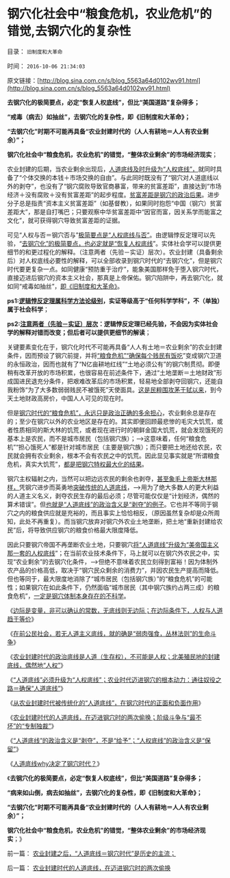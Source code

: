 # 钢穴化社会中“粮食危机，农业危机”的错觉,去钢穴化的复杂性

目录： `旧制度和大革命` 

时间： `2016-10-06 21:34:03` 

原文链接：[http://blog.sina.com.cn/s/blog_5563a64d0102wv91.html](http://blog.sina.com.cn/s/blog_5563a64d0102wv91.html)

**去钢穴化的极简要点，必定“恢复人权底线”，但比“美国道路”复杂得多；**

**“戒毒（病去）如抽丝”，去钢穴化的复杂性，即《旧制度和大革命》；**

**“去钢穴化”时期不可能再具备“农业封建时代的（人人有耕地＝人人有农业剩余）”；**

**钢穴化社会中“粮食危机，农业危机”的错觉，“整体农业剩余”的市场经济现实**；

农业封建的后期，当农业剩余出现后，[人道底线及时升级为“人权底线”，](../../../2016/10/1/农业封建时代，未必迈进“钢穴时代”，但有极高概率；.md)就同时具备了“个体交换的本钱＋市场交换的自由”。与此同时既没有了“钢穴对人道底线以外的剥夺”，也没有了“钢穴腐败导致官商暴富，带来的贫富差距”，直接达到“市场经济＋没有腐败＋没有贫富差距”的起步程度。[贫富差距是钢穴的政治后果](../../../2016/7/2/“贫富差距扩大”是资本主义的功劳，社会主义的罪恶；.md)。进步分子总是指责“资本主义贫富差距”（如基督教），如果同时抱怨“中国（钢穴）贫富差距大”，那是自打嘴巴；只要观察中华贫富差距中“因官而富，因关系学而能富之文化”，就可获得钢穴导致贫富差距的证据。

可见“人权与否＝钢穴否与”[极简要点是“人权底线与否”](../../../2016/10/5/人道底线why决定了钢穴时代？.md)。由逻辑悖反定理可以先验，“[去钢穴化”的极简要点，也必定就是“恢复人权底线](../../../2016/8/9/“去钢穴化”的极简要点：抑制“特权最大化”.md)”。实体社会学可以提供更细节的和更过程化的解释。（注意两者（先验－实证）层次）。农业封建（具备剩余后）对人权底线必要性的解释，可以全部收录到钢穴时代的“去钢穴化”，但是钢穴时代要更复杂一点。如同健康“预防重于治疗”，能象美国那样免于堕入钢穴时代，直接迈进后钢穴的资本主义社会，那真是上帝保佑。钢穴陷阱中，再去钢穴化，就如同“戒毒如抽丝”，[即《旧制度和大革命》](../../../2016/7/22/阿西莫夫“钢穴，大城”，形象解读《旧制度和大革命》.md)。

**ps1:[逻辑悖反定理属科学方法论级别](../../../2014/10/14/“逻辑悖反和统一定理”的不可质疑的强大威力.md)，实证等级高于“任何科学学科”，不（单独）属于社会科学**；

**ps2:[注意两者（先验－实证）层次](../../../2016/9/13/智能科学中的“方法论构成”，在智能形成中的第一级应用；.md)：逻辑悖反定理已经先验，不会因为实体社会学的解释对错而改变；但后者可以提供更细节的解读**；

关键要素变化在于，钢穴化时代不可能再具备“人人有土地＝农业剩余”的农业封建条件，因而预设了钢穴前提，并将[“粮食危机”“确保每个贱民有饭吃](../../../2009/1/18/土地资源不可再生是开发商的谎言，粮食危机子虚乌有.md)”变成钢穴卫道的永恒政治，因而也就有了“N亿亩耕地红线”“土地必须公有”的钢穴制贯彻。即便稍有改革开放的市场积累，也很容易在前述条件下，通过“土地垄断＝土地财政”形成国进民退充分条件，把艰难改革后的市场积累，轻易地全部剥夺回钢穴，还能自我粉饰“为了大多数弱弱贱民不被饿死”天使面具。[这是民粹围攻茅于轼以来](../../../2009/1/22/沙盘推演：政策认同茅于轼主张后的逻辑过程推理.md)，到今天土地财政高房价，中国人人可见的现在时。

但是[钢穴时代的“粮食危机”，永远只是政治正确的多余担心](../../../2011/7/13/粮食储备足够两年绝收；美国没本事饿死中国.md)，农业剩余总是存在的；至少在钢穴以外的农业地区是存在的。其实即便回顾最悲惨的毛灾大饥荒，或者性质相同的斯大林的饥荒，或者现在进行时的朝鲜金国大饥荒，就会发现饿死的基本上是农民，而不是城市居民（包括钢穴族）；——>这意味着，任何“粮食危机”“担心饿死人”都是针对城市居民（主要是钢穴族）；而只要把土地还给农民，农民就会拥有农业剩余，根本不会有农民之中的饥荒。因此显见事实就是“所谓粮食危机，真实大饥荒”，[都是把钢穴特权最大化的结果](../../../2009/8/2/英属孟加拉两次大饥荒和经济学家的良心.md)。

钢穴主权辐射之内，当然可以把边远农民的剩余也剥夺，[甚至象毛上帝斯大林那样，](../../../2013/1/11/乌克兰大饥荒！第一个被迫吃人肉的民族.md)凭钢穴进步而英勇地[突破传统的人道底线](../../../2016/10/2/科学标准应用于钢穴政治，就会成为连神学都不如.md)，——>用为了绝大多数人的更大利益的人道主义名义，剥夺农民生存的最后必须；尽管可能仅仅是“计划经济，偶然的算术错误”。但[也就是“人道底线”的政治含义是“剥夺”的例子](../../../2016/10/4/“人道底线”的政治含义是“剥夺”，不是“给予”；.md)。它也并不等同于钢穴之内的粮食供应就是充裕的，而且事实上恰恰相反，（原因虽然复杂却是众所周知，此处不再重复）。而当钢穴放弃对钢穴外农业土地垄断，把土地“重新封建给农民”后，将导致供应钢穴的粮食价格最大限度降低。

因此只要钢穴帝国不再垄断农业土地，只要钢穴[将“人道底线”升级为“美帝国主义那一套的人权底线](../../../2016/10/1/农业封建时代，未必迈进“钢穴时代”，但有极高概率；.md)”；在当前农业技术条件下，马上就可以在钢穴外农民之中，实现“农业剩余”的去钢穴化条件，——>但绝不意味着农民立刻得到富裕！因为体制外农产品的价格高低，取决于“钢穴民众剩余的消费力”，并因农民生产提高而降低。但也等同于，最大限度地消除了“城市居民（包括钢穴族）”的“粮食危机”的可能性；如果钢穴在如此条件下，仍然面临“城市居民（其中钢穴族约占两三成）的粮食危机”，[一定是钢穴体制本身存在的不科学](../../../2016/10/4/对“科学＝人权”的迫害，本来就是钢穴传统的惯性.md)。

《[边际是变量，非可以确认的常数，无底线则无边际；在边际条件下，人权与人道趋于等价](../../../2016/9/28/边际是变量，非可以确认的常数，无底线则无边际；.md)》

《[在前公民社会，若无人道主义底线，就的确是“弱肉强食，丛林法则”的生命斗争](../../../2016/9/29/农业封建时代，钢穴时代，后钢穴时代；.md)》

《[农业封建时代的政治底线是人道（生存权），不可能是人权；北美殖民地的封建底线，偶然地“人权”](../../../2016/9/30/农业封建时代的底线是人道（生存权），不是人权；.md)》

《[“人道底线”必须升级为“人权底线”；农业时代迈进钢穴的根本动力：通往奴役之路＝确保“人道底线”](../../../2016/10/1/农业封建时代，未必迈进“钢穴时代”，但有极高概率；.md)》

《[从农业封建时代被传统化的“人道底线”，在钢穴时代的正面和负面作用](../../../2016/10/2/在农业剩余成为现实以前，所谓“自由人权”纯属空话；.md)》

《[农业封建时代的人道底线，在迈进钢穴时的两次偷换；阶级斗争与“最不坏”的“专制独裁”](../../../2016/10/3/农业封建时代的人道底线，在迈进钢穴时的两次偷换.md)》

《[“人道底线”的政治含义是“剥夺”，不是“给予”；“人权底线”的政治含义是“保留”](../../../2016/10/4/“人道底线”的政治含义是“剥夺”，不是“给予”；.md)》

《[人道底线why决定了钢穴时代？](../../../2016/10/5/人道底线why决定了钢穴时代？.md)》

《**去钢穴化的极简要点，必定“恢复人权底线”，但比“美国道路”复杂得多；**

**“病来如山倒，病去如抽丝”，去钢穴化的复杂性，即《旧制度和大革命》；**

**“去钢穴化”时期不可能再具备“农业封建时代的（人人有耕地＝人人有农业剩余）”；**

**钢穴化社会中“粮食危机，农业危机”的错觉，“整体农业剩余”的市场经济现实**；》

前一篇： [农业封建之后，“人道底线＝钢穴时代”是历史的主流；](../../../2016/10/8/农业封建之后，“人道底线＝钢穴时代”是历史的主流；.md)

后一篇： [农业封建时代的人道底线，在迈进钢穴时的两次偷换](../../../2016/10/3/农业封建时代的人道底线，在迈进钢穴时的两次偷换.md)

